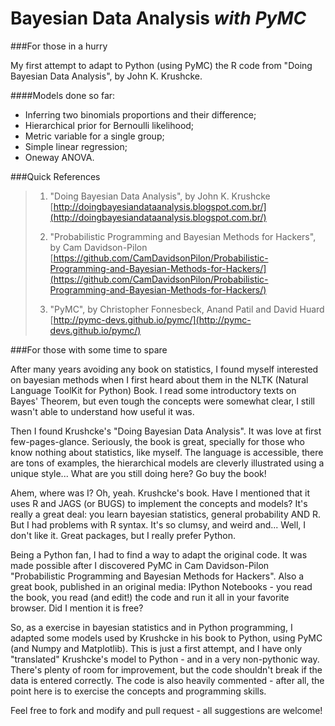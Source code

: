 Bayesian Data Analysis *with PyMC*
======================

###For those in a hurry

My first attempt to adapt to Python (using PyMC) the R code from "Doing Bayesian Data Analysis",
by John K. Krushcke.

####Models done so far:
- Inferring two binomials proportions and their difference;
- Hierarchical prior for Bernoulli likelihood;
- Metric variable for a single group;
- Simple linear regression;
- Oneway ANOVA.

###Quick References
>1. "Doing Bayesian Data Analysis", by John K. Krushcke   
>[http://doingbayesiandataanalysis.blogspot.com.br/](http://doingbayesiandataanalysis.blogspot.com.br/)
>
>2. "Probabilistic Programming and Bayesian Methods for Hackers", by Cam Davidson-Pilon   
>[https://github.com/CamDavidsonPilon/Probabilistic-Programming-and-Bayesian-Methods-for-Hackers/](https://github.com/CamDavidsonPilon/Probabilistic-Programming-and-Bayesian-Methods-for-Hackers/)
>
>3. "PyMC", by Christopher Fonnesbeck, Anand Patil and David Huard   
>[http://pymc-devs.github.io/pymc/](http://pymc-devs.github.io/pymc/)


###For those with some time to spare

After many years avoiding any book on statistics, I found myself interested on bayesian methods
when I first heard about them in the NLTK (Natural Language ToolKit for Python) Book.
I read some introductory texts on Bayes' Theorem, but even tough the concepts were somewhat clear, I still
wasn't able to understand how useful it was.

Then I found Krushcke's "Doing Bayesian Data Analysis". It was love at first few-pages-glance. Seriously, 
the book is great, specially for those who know nothing about statistics, like myself. The language is 
accessible, there are tons of examples, the hierarchical models are cleverly illustrated using a unique style... 
What are you still doing here? Go buy the book!

Ahem, where was I? Oh, yeah. Krushcke's book. Have I mentioned that it uses R and JAGS (or BUGS) to implement 
the concepts and models? It's really a great deal: you learn bayesian statistics, general probability AND R. 
But I had problems with R syntax. It's so clumsy, and weird and... Well, I don't like it. Great packages,
but I really prefer Python.

Being a Python fan, I had to find a way to adapt the original code. It was made possible after I discovered
PyMC in Cam Davidson-Pilon "Probabilistic Programming and Bayesian Methods for Hackers". Also a great book, 
published in an original media: IPython Notebooks - you read the book, you read (and edit!) the code and run 
it all in your favorite browser. Did I mention it is free?

So, as a exercise in bayesian statistics and in Python programming, I adapted some models used by Krushcke 
in his book to Python, using PyMC (and Numpy and Matplotlib). This is just a first attempt, and I have only 
"translated" Krushcke's model to Python - and in a very non-pythonic way. There's plenty of room for improvement, 
but the code shouldn't break if the data is entered correctly. The code is also heavily commented - after all, 
the point here is to exercise the concepts and programming skills.

Feel free to fork and modify and pull request - all suggestions are welcome!
